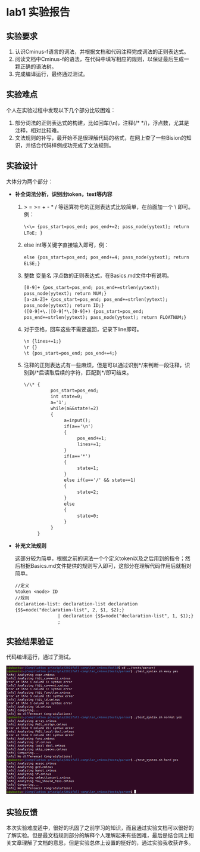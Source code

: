 # lab1 实验报告

## 实验要求

1. 认识Cminus-f语言的词法，并根据文档和代码注释完成词法的正则表达式。
2. 阅读文档中Cminus-f的语法，在代码中填写相应的规则，以保证最后生成一颗正确的语法树。
3. 完成编译运行，最终通过测试。

## 实验难点

个人在实验过程中发现以下几个部分比较困难：

1. 部分词法的正则表达式的构建，比如回车(\n)，注释(/*  */)，浮点数，尤其是注释，相对比较难。
2.  文法规则的补写，最开始不是很理解代码的格式，在网上查了一些Bision的知识，并结合代码样例成功完成了文法规则。

## 实验设计

大体分为两个部分：

* **补全词法分析，识别出token，text等内容**

  1. \> = \>= + - \* / 等运算符号的正则表达式比较简单，在前面加一个 \ 即可。例：

     `\<\= {pos_start=pos_end; pos_end+=2; pass_node(yytext); return LToE; }`

  2. else int等关键字直接输入即可，例：

     `else {pos_start=pos_end; pos_end+=4; pass_node(yytext); return ELSE;}`

  3. 整数 变量名 浮点数的正则表达式，在Basics.md文件中有说明。

     ```
     [0-9]+ {pos_start=pos_end; pos_end+=strlen(yytext); pass_node(yytext); return NUM;}
     [a-zA-Z]+ {pos_start=pos_end; pos_end+=strlen(yytext); pass_node(yytext); return ID;}
     ([0-9]+\.|[0-9]*\.[0-9]+) {pos_start=pos_end; pos_end+=strlen(yytext); pass_node(yytext); return FLOATNUM;}
     ```
     
  4. 对于空格，回车这些不需要返回，记录下line即可。

     ```
     \n {lines+=1;}
     \r {}
     \t {pos_start=pos_end; pos_end+=4;}
     ```

  5. 注释的正则表达式有一些麻烦，但是可以通过识别*/来判断一段注释，识别到/\*后读取后续的字符，匹配到\*/即可结束。

     ```
     \/\* {
               pos_start=pos_end; 
               int state=0;
               a='1';
               while(a&&state!=2)
               {
                    a=input();
                    if(a=='\n')
                    {
                         pos_end+=1;
                         lines+=1;
                    }
                    if(a=='*')
                    {
                         state=1;
                    }
                    else if(a=='/' && state==1)
                    {
                         state=2;
                    }     
                    else
                    {
                         state=0;
                    }
               }
          }
     ```

     

* **补充文法规则**

  这部分较为简单，根据之前的词法一个个定义token以及之后用到的指令；然后根据Basics.md文件提供的规则写入即可，这部分在理解代码作用后就相对简单。

  ```
  //定义
  %token <node> ID
  //规则
  declaration-list: declaration-list declaration {$$=node("declaration-list", 2, $1, $2);}
                  | declaration {$$=node("declaration-list", 1, $1);}
                  ;
  ```

  

  

## 实验结果验证

代码编译运行，通过了测试。

<img src="pictures/run_success.png" style="zoom:80%;" />

## 实验反馈

本次实验难度适中，很好的巩固了之前学习的知识，而且通过实验文档可以很好的了解实验。但是最文档规则部分的解释个人理解起来有些困难，最后是结合网上相关文章理解了文档的意思，但是实验总体上设置的挺好的，通过实验我收获许多。

